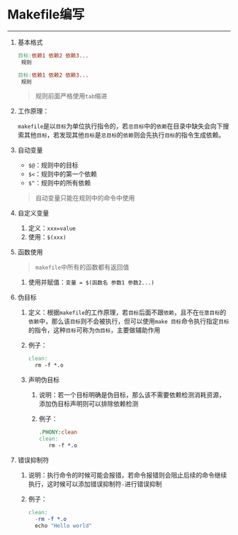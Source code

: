 # Makefile编写

---

1. 基本格式

   ```makefile
   目标:依赖1 依赖2 依赖3...
   	规则
   
   目标:依赖1 依赖2 依赖3...
   	规则
   ```

   > 规则前面严格使用`tab`缩进

2. 工作原理：

   `makefile`是以`目标`为单位执行指令的，若`总目标`中的`依赖`在目录中缺失会向下搜索其他`目标`，若发现其他`目标`是`总目标`的`依赖`则会先执行`目标`的指令生成依赖。

3. 自动变量

   - `$@`：规则中的目标
   - `$<`：规则中的第一个依赖
   - `$^`：规则中的所有依赖

   > 自动变量只能在规则中的命令中使用

4. 自定义变量

   1. 定义：`xxx=value`
   2. 使用：`$(xxx)`

5. 函数使用

   > `makefile`中所有的函数都有返回值

   1. 使用并赋值：`变量 = $(函数名 参数1 参数2...)`

6. 伪目标

   1. 定义：根据`makefile`的工作原理，若`目标`后面不跟`依赖`，且不在`任意目标`的`依赖`中，那么该`目标`则不会被执行，但可以使用`make 目标`命令执行指定`目标`的指令，这种`目标`可称为`伪目标`，主要做辅助作用

   2. 例子：

      ```makefile
      clean:
      	rm -f *.o
      ```

   3. 声明伪目标

      1. 说明：若一个目标明确是伪目标，那么该不需要依赖检测消耗资源，添加伪目标声明则可以排除依赖检测

      2. 例子：

         ```makefile
         .PHONY:clean
         clean:
         	rm -f *.o
         ```

         

7. 错误抑制符

   1. 说明：执行命令的时候可能会报错，若命令报错则会阻止后续的命令继续执行，这时候可以添加错误抑制符`-`进行错误抑制

   2. 例子：

      ```makefile
      clean:
      	-rm -f *.o
      	echo "Hello world"
      ```

      